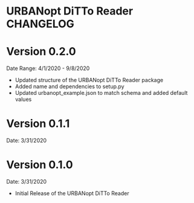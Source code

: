 # URBANopt DiTTo Reader CHANGELOG

# Version 0.2.0

Date Range: 4/1/2020 - 9/8/2020

- Updated structure of the URBANopt DiTTo Reader package
- Added name and dependencies to setup.py
- Updated urbanopt_example.json to match schema and added default values

# Version 0.1.1

Date: 3/31/2020

# Version 0.1.0

Date: 3/31/2020

- Initial Release of the URBANopt DiTTo Reader